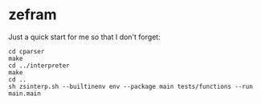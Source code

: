 zefram
======

Just a quick start for me so that I don't forget:

	cd cparser
	make
	cd ../interpreter
	make
	cd ..
	sh zsinterp.sh --builtinenv env --package main tests/functions --run main.main
